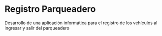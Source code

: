 # Registro Parqueadero
Desarrollo de una aplicación informática para el registro de los vehículos al ingresar y salir del parqueadero
